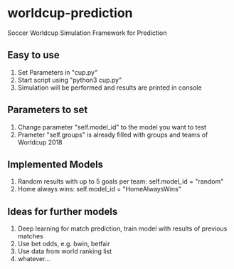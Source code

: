 # worldcup-prediction
Soccer Worldcup Simulation Framework for Prediction


Easy to use
-------------
1. Set Parameters in "cup.py"
2. Start script using "python3 cup.py"
2. Simulation will be performed and results are printed in console

Parameters to set
------------------
1. Change parameter "self.model_id" to the model you want to test
2. Prameter "self.groups" is already filled with groups and teams of Worldcup 2018

Implemented Models
-------------------
1. Random results with up to 5 goals per team: self.model_id = "random"
2. Home always wins: self.model_id = "HomeAlwaysWins"

Ideas for further models
-----------------------
1. Deep learning for match prediction, train model with results of previous matches
2. Use bet odds, e.g. bwin, betfair
3. Use data from world ranking list
4. whatever...
